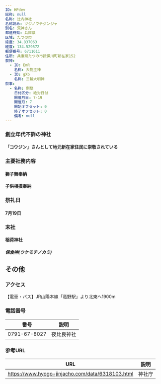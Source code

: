 ```yaml
---
ID: HPdev
総称: null
名称: 辻内神社
名称読み: ツジノウチジンジャ
別名: 荒神さん
都道府県: 兵庫県
区域: たつの市
緯度: 34.837063
経度: 134.529572
郵便番号: 6711611
住所: 兵庫県たつの市揖保川町新在家152
祭神:
  - ID: EmR
    名称: 大物主神
  - ID: gXb
    名称: 三輪大明神
祭事:
  - 名称: 例祭
    日付区分: 絶対日付
    開催月日: 7-19
    開催月: 7
    開始オフセット: 0
    終了オフセット: 0
    備考: null
---
```


### 創立年代不詳の神社

#### 「コウジン」さんとして地元新在家住民に崇敬されている

### 主要社務内容

#### 獅子舞奉納

#### 子供相撲奉納

### 祭礼日

#### 7月19日

### 末社

#### 稲荷神社

##### 保食神(ウケモチノカミ)

## その他

### アクセス

【電車・バス】JR山陽本線「竜野駅」より北東へ1900m

### 電話番号

| 番号         | 説明       |
| ------------ | ---------- |
| 0791-67-8027 | 夜比良神社 |

### 参考URL

| URL                                              | 説明   |
| ------------------------------------------------ | ------ |
| https://www.hyogo-jinjacho.com/data/6318103.html | 神社庁 |
